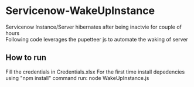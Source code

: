 # Servicenow-WakeUpInstance
Servicenow Instance/Server hibernates after being inactvie for couple of hours  
Following code leverages the pupetteer js to automate the waking of server  

## How to run
Fill the credentials in Credentials.xlsx
For the first time install depedencies using "npm install" command
run: node WakeUpInstance.js

